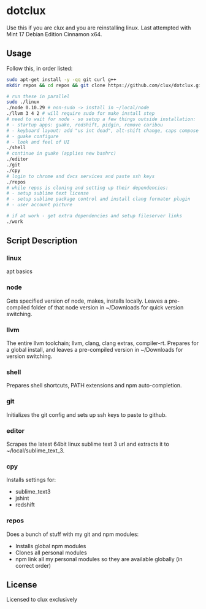 # dotclux
Use this if you are clux and you are reinstalling linux.
Last attempted with Mint 17 Debian Edition Cinnamon x64.

## Usage
Follow this, in order listed:

```bash
sudo apt-get install -y -qq git curl g++
mkdir repos && cd repos && git clone https://github.com/clux/dotclux.git df && cd df

# run these in parallel
sudo ./linux
./node 0.10.29 # non-sudo -> install in ~/local/node
./llvm 3 4 2 # will require sudo for make install step
# need to wait for node - so setup a few things outside installation:
# - startup apps: guake, redshift, pidgin, remove caribou
# - keyboard layout: add "us int dead", alt-shift change, caps compose
# - guake configure
# - look and feel of UI
./shell
# continue in guake (applies new bashrc)
./editor
./git
./cpy
# login to chrome and dvcs services and paste ssh keys
./repos
# while repos is cloning and setting up their dependencies:
# - setup sublime text license
# - setup sublime package control and install clang formater plugin
# - user account picture

# if at work - get extra dependencies and setup fileserver links
./work
```

## Script Description
### linux
apt basics

### node
Gets specified version of node, makes, installs locally. Leaves a pre-compiled folder of that node version in ~/Downloads for quick version switching.

### llvm
The entire llvm toolchain; llvm, clang, clang extras, compiler-rt. Prepares for a global install, and leaves a pre-compiled version in ~/Downloads for version switching.

### shell
Prepares shell shortcuts, PATH extensions and npm auto-completion.

### git
Initializes the git config and sets up ssh keys to paste to github.

### editor
Scrapes the latest 64bit linux sublime text 3 url and extracts it to ~/local/sublime_text_3.

### cpy
Installs settings for:

- sublime_text3
- jshint
- redshift

### repos
Does a bunch of stuff with my git and npm modules:

- Installs global npm modules
- Clones all personal modules
- npm link all my personal modules so they are available globally (in correct order)

## License
Licensed to clux exclusively
